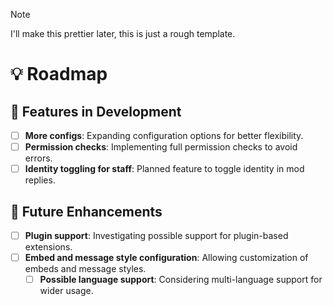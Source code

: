 > [!NOTE]
> I'll make this prettier later, this is just a rough template.


# 💡 Roadmap

## 🔧 Features in Development

- [ ] **More configs**: Expanding configuration options for better flexibility.
- [ ] **Permission checks**: Implementing full permission checks to avoid errors.
- [ ] **Identity toggling for staff**: Planned feature to toggle identity in mod replies.

## 🚀 Future Enhancements

- [ ] **Plugin support**: Investigating possible support for plugin-based extensions.
- [ ] **Embed and message style configuration**: Allowing customization of embeds and message styles.
  - [ ] **Possible language support**: Considering multi-language support for wider usage.

